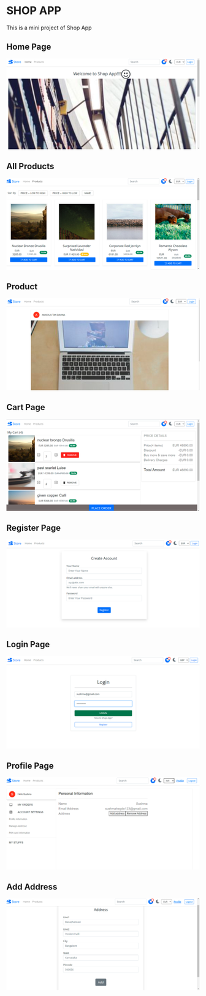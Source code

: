 # SHOP APP
This is a mini project of Shop App

## Home Page
![Alt text](https://github.com/sushma-hegde-coder/ecommerce-website-mini-project/blob/main/screen/home.png?raw-true)

## All Products
![Alt text](https://github.com/sushma-hegde-coder/ecommerce-website-mini-project/blob/main/screen/product-page%20(2).png?raw-true)

## Product 
![Alt text](https://github.com/sushma-hegde-coder/ecommerce-website-mini-project/blob/main/screen/product.png?raw-true)

## Cart Page
![Alt text](https://github.com/sushma-hegde-coder/ecommerce-website-mini-project/blob/main/screen/cart__page.png?raw=true)

## Register Page
![Alt text](https://github.com/sushma-hegde-coder/ecommerce-website-mini-project/blob/main/screen/register.png?raw=true)

## Login Page
![Alt text](https://github.com/sushma-hegde-coder/ecommerce-website-mini-project/blob/main/screen/login.png?raw=true)

## Profile Page
![Alt text](https://github.com/sushma-hegde-coder/ecommerce-website-mini-project/blob/main/screen/profile.png?raw=true)

## Add Address 
![Alt text](https://github.com/sushma-hegde-coder/ecommerce-website-mini-project/blob/main/screen/address_entry.png?raw=true)

